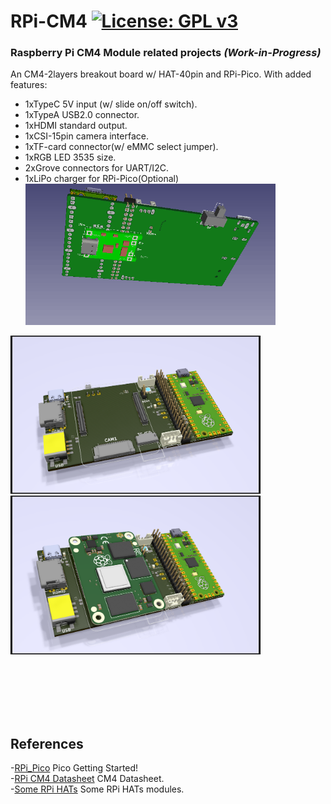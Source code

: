 # RPi-CM4 [![License: GPL v3](https://img.shields.io/badge/License-GPLv3-blue.svg)](https://www.gnu.org/licenses/gpl-3.0)<br>
### Raspberry Pi CM4 Module related projects _(Work-in-Progress)_<br>

 
An CM4-2layers breakout board w/ HAT-40pin and RPi-Pico.
With added features:
 - 1xTypeC 5V input (w/ slide on/off switch).
 - 1xTypeA USB2.0 connector.
 - 1xHDMI standard output.
 - 1xCSI-15pin camera interface.
 - 1xTF-card connector(w/ eMMC select jumper).
 - 1xRGB LED 3535 size.
 - 2xGrove connectors for UART/I2C.
 - 1xLiPo charger for RPi-Pico(Optional)<br>
   <img src="pic/CM4_2Layer0306.gif" width=400><br>

<img src="pic/CM4_2Layer0306Wo.png" width=400><img src="pic/CM4_2Layer0306.png" width=400> <br>
<br>
<br>

<br>
<br>
<br>

## References <br>
  -[RPi_Pico](https://www.raspberrypi.org/documentation/pico/getting-started/) Pico Getting Started!<br>
  -[RPi CM4 Datasheet](https://datasheets.raspberrypi.org/cm4/cm4-datasheet.pdf) CM4 Datasheet.<br>
  -[Some RPi HATs](https://thepihut.com/collections/raspberry-pi-hats) Some RPi HATs modules.<br>
  

